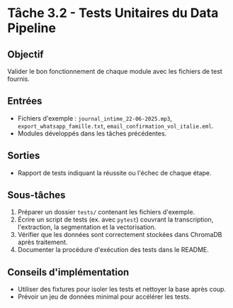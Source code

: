 # Tâche 3.2 - Tests Unitaires du Data Pipeline

## Objectif
Valider le bon fonctionnement de chaque module avec les fichiers de test fournis.

## Entrées
- Fichiers d'exemple : `journal_intime_22-06-2025.mp3`, `export_whatsapp_famille.txt`, `email_confirmation_vol_italie.eml`.
- Modules développés dans les tâches précédentes.

## Sorties
- Rapport de tests indiquant la réussite ou l'échec de chaque étape.

## Sous-tâches
1. Préparer un dossier `tests/` contenant les fichiers d'exemple.
2. Écrire un script de tests (ex. avec `pytest`) couvrant la transcription, l'extraction, la segmentation et la vectorisation.
3. Vérifier que les données sont correctement stockées dans ChromaDB après traitement.
4. Documenter la procédure d'exécution des tests dans le README.

## Conseils d'implémentation
- Utiliser des fixtures pour isoler les tests et nettoyer la base après coup.
- Prévoir un jeu de données minimal pour accélérer les tests.
